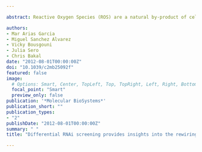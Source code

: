 ```yaml
---

abstract: Reactive Oxygen Species (ROS) are a natural by-product of cellular growth and proliferation, and are required for fundamental processes such as protein-folding and signal transduction. However, ROS accumulation, and the onset of oxidative stress, can negatively impact cellular and genomic integrity. Signalling networks have evolved to respond to oxidative stress by engaging diverse enzymatic and non-enzymatic antioxidant mechanisms to restore redox homeostasis. The architecture of oxidative stress response networks during periods of normal growth, and how increased ROS levels dynamically reconfigure these networks are largely unknown. In order to gain insight into the structure of signalling networks that promote redox homeostasis we first performed genome-scale RNAi screens to identify novel suppressors of superoxide accumulation. We then infer relationships between redox regulators by hierarchical clustering of phenotypic signatures describing how gene inhibition affects superoxide levels, cellular viability, and morphology across different genetic backgrounds. Genes that cluster together are likely to act in the same signalling pathway/complex and thus make ‘‘functional interactions’’. Moreover we also calculate differential phenotypic signatures describing the difference in cellular phenotypes following RNAi between untreated cells and cells submitted to oxidative stress. Using both phenotypic signatures and differential signatures we construct a network model of functional interactions that occur between components of the redox homeostasis network, and how such interactions become rewired in the presence of oxidative stress. This network model predicts a functional interaction between the transcription factor Jun and the IRE1 kinase, which we validate in an orthogonal assay. We thus demonstrate the ability of systems-biology approaches to identify novel signalling events.

authors:
- Mar Arias Garcia
- Miguel Sanchez Alvarez
- Vicky Bousgouni
- Julia Sero
- Chris Bakal
date: "2012-08-01T00:00:00Z"
doi: "10.1039/c2mb25092f"
featured: false
image:
  # Options: Smart, Center, TopLeft, Top, TopRight, Left, Right, BottomLeft, Bottom, BottomRight
  focal_point: "Smart"
  preview_only: false
publication: '*Molecular BioSystems*'
publication_short: ""
publication_types:
- "2"
publishDate: "2012-08-01T00:00:00Z"
summary: " "
title: "Differential RNAi screening provides insights into the rewiring of signalling networks during oxidative stress"

---
```


